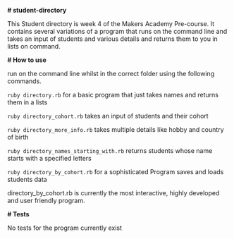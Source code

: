 **# student-directory**

This Student directory is week 4 of the Makers Academy Pre-course. It contains several variations of a program that runs on the command line and takes an input of students and various details and returns them to you in lists on command.


**# How to use**

run on the command line whilst in the correct folder using the following commands.

```ruby directory.rb``` for a basic program that just takes names and returns them in a lists

```ruby directory_cohort.rb``` takes an input of students and their cohort

```ruby directory_more_info.rb``` takes multiple details like hobby and country of birth

```ruby directory_names_starting_with.rb``` returns students whose name starts with a specified letters

```ruby directory_by_cohort.rb``` for a sophisticated Program saves and loads students data


directory_by_cohort.rb is currently the most interactive, highly developed and user friendly program.

**# Tests**

No tests for the program currently exist




